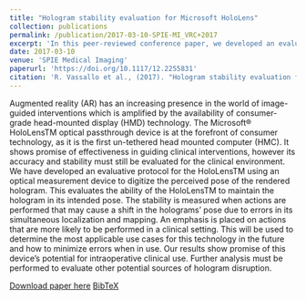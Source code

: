 ```yaml
---
title: "Hologram stability evaluation for Microsoft HoloLens"
collection: publications
permalink: /publication/2017-03-10-SPIE-MI_VRC+2017
excerpt: 'In this peer-reviewed conference paper, we developed an evaluation protocol for the Microsoft HoloLens ability to maintain the hologram in its intended pose.'
date: 2017-03-10
venue: 'SPIE Medical Imaging'
paperurl: 'https://doi.org/10.1117/12.2255831'
citation: 'R. Vassallo et al., (2017). "Hologram stability evaluation for Microsoft HoloLens"; in <i>SPIE Medical Imaging: Image Perception, Observer Performance, and Technology Assessment</i>, 10136, pp. 295-300.'
---
```


Augmented reality (AR) has an increasing presence in the world of image-guided interventions which is amplified by the availability of consumer-grade head-mounted display (HMD) technology. The Microsoft® HoloLensTM optical passthrough device is at the forefront of consumer technology, as it is the first un-tethered head mounted computer (HMC). It shows promise of effectiveness in guiding clinical interventions, however its accuracy and stability must still be evaluated for the clinical environment. We have developed an evaluative protocol for the HoloLensTM using an optical measurement device to digitize the perceived pose of the rendered hologram. This evaluates the ability of the HoloLensTM to maintain the hologram in its intended pose. The stability is measured when actions are performed that may cause a shift in the holograms’ pose due to errors in its simultaneous localization and mapping. An emphasis is placed on actions that are more likely to be performed in a clinical setting. This will be used to determine the most applicable use cases for this technology in the future and how to minimize errors when in use. Our results show promise of this device’s potential for intraoperative clinical use. Further analysis must be performed to evaluate other potential sources of hologram disruption.

[Download paper here](https://doi.org/10.1117/12.2255831) [BibTeX](./../files/bibtex/VRC+2017.bib)